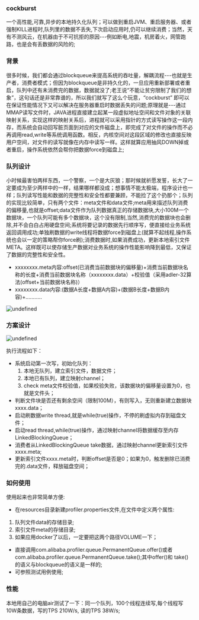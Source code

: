 ### cockburst
一个高性能,可靠,异步的本地持久化队列；可以做到重启JVM、重启服务器、或者强制KILL进程时,队列里的数据不丢失,下次启动应用时,仍可以继续消费；当然，天有不测风云，在机器由于不可抗拒的原因---例如断电,地震，机房着火，网管跑路，也是会有丢数据的风险的;
### 背景
很多时候，我们都会通过blockqueue来提高系统的吞吐量，解耦流程---也就是生产者，消费者模式；但因为blockqueue是非持久化的，一旦应用重新部署或者重启，队列中还有未消费完的数据，数据就没了;老王说“不能让贫穷限制了我们的想象”，这句话还是非常靠谱的，所以我们就写了这么个玩意，“cockburst” 即可以在保证性能情况下又可以解决在服务器重启时数据丢失的问题;原理就是---通过MMAP读写文件时，JAVA进程直接建立起某一段虚拟地址空间和文件对象的关联映射关系，实现这样的映射关系后，进程就可以采用指针的方式读写操作这一段内存，而系统会自动回写脏页面到对应的文件磁盘上，即完成了对文件的操作而不必再调用read,write等系统调用函数。相反，内核空间对这段区域的修改也直接反映用户空间，对文件的读写就像在内存中读写一样。这样就算应用抽风DOWN掉或者重启，操作系统依然会帮你把数据force到磁盘上;

### 队列设计
小时候最害怕两样东西，一个警察，一个是大灰狼；那时候就祈愿发誓，长大了一定要成为至少两样中的一样，结果哪样都没成；想事情不能太极端，程序设计也一样；队列读写性能和数据的完整性和安全性都要兼顾，不能捡了这个扔那个；队列的实现比较简单，只有两个文件：meta文件和data文件;meta用来描述队列消费的偏移量,也就是offset;data文件作为队列数据真正的存储数据块,大小100M一个数据块，一个队列可能有多个数据块，这个没有限制,当然,消费完的数据块也会删除,并不会白白占用硬盘空间;系统将要记录的数据先行顺序写，便直接给业务系统返回调用成功;单独刷数据的write线程将数据force到磁盘上(就算不起线程,操作系统也会以一定的策略帮你force刷);消费数据时,如果消费成功，更新本地索引文件META。这样既可以使存储生产数据对业务系统的操作性能影响降到最低，又保证了数据的完整性和安全性。

* xxxxxxxx.meta内容:offset(已消费当前数据块的偏移量)+消费当前数据块名称的长度+消费当前数据块名称（xxxxxxxx.data）+校验值（采用adler-32算法(offset+当前数据块名称)）
* xxxxxxxx.data内容:(数据A长度+数据A内容)+(数据B长度+数据B内容)+...........

![undefined](https://private-alipayobjects.alipay.com/alipay-rmsdeploy-image/skylark/png/d1889149-157c-4196-8c37-44f614b23ba0.png)

### 方案设计
![undefined](https://private-alipayobjects.alipay.com/alipay-rmsdeploy-image/skylark/png/063bb1cc-c6f9-4dca-893a-f5b99bdfe0a0.png)

执行流程如下：
* 系统启动第一次写，初始化队列：
    1. 本地无队列，建立索引文件，数据文件；
    2. 本地已有队列，建立映射channel；
    3. check meta文件校验值，如果校验失败，该数据块的偏移量设置为0，也就是文件头；
* 判断文件块是否还有剩余空间（限制100M），有则写入，无则重新建立数据块xxxx.data；
* 启动刷数据write thread,就是while(true)操作，不停的刷虚拟内存到磁盘文件；
* 启动read thread,while(true)操作，通过映射channel将数据缓存至内存LinkedBlockingQueue；
* 消费者从LinkedBlockingQueue take数据，通过映射channel更新索引文件xxxx.meta;
* 更新索引文件xxxx.meta时，判断offset是否是0；如果为0，触发删除已消费完的.data文件，释放磁盘空间；


### 如何使用
使用起来也非常简单方便:
* 在resources目录新建profiler.properties文件,在文件中定义两个属性:
1. 队列文件data的存储目录;
2. 索引文件meta的存储目录;
3. 如果应用docker了以后，一定要把这两个路径VOLUME一下；
* 直接调用com.alibaba.profiler.queue.PermanentQueue.offer()或者
com.alibaba.profiler.queue.PermanentQueue.take();其中offer()和
take()的语义与blockqueue的语义是一样的;
* 可参照测试用例使用;

### 性能
本地用自己的电脑air测试了一下：同一个队列，100个线程连续写,每个线程写10W条数据，写的TPS 210W/s,  读的TPS 38W/s;
